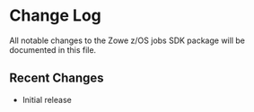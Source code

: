 # Change Log

All notable changes to the Zowe z/OS jobs SDK package will be documented in this file.

## Recent Changes

- Initial release
